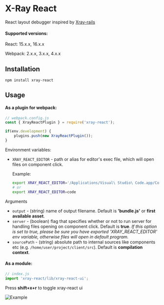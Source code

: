 # X-Ray React
React layout debugger inspired by [Xray-rails](https://github.com/brentd/xray-rails)

#### Supported versions:
React: 15.x.x, 16.x.x

Webpack: 2.x.x, 3.x.x, 4.x.x

## Installation

`npm install xray-react`

## Usage

#### As a plugin for webpack:
```javascript
// webpack.config.js
const { XrayReactPlugin } = require('xray-react');

if(env.development) {
    plugins.push(new XrayReactPlugin());
}
```

Environment variables:
- `XRAY_REACT_EDITOR` - path or alias for editor's exec file, which will open files on component click.
  
  Example:
  ```bash
  export XRAY_REACT_EDITOR='/Applications/Visual\ Studio\ Code.app/Contents/Resources/app/bin/code'
  # or
  export XRAY_REACT_EDITOR=code
  ```

Arguments
- `output` - (string) name of output filename. Default is **'bundle.js'** or **first available asset**.
- `server` - (boolean) flag that specifies whether or not to run server for handling files opening on component click. Default is **true**. _If this option is set to true, please be sure you have exported 'XRAY_REACT_EDITOR' env variable, otherwise files will open in default program._
- `sourcePath` - (string) absolute path to internal sources like components etc (e.g. `/home/user/project/client/src`). Default is **compilation context**.


#### As a module:
```javascript
// index.js
import 'xray-react/lib/xray-react-ui';
```

Press **shift+x+r** to toggle xray-react ui

![Example](media/example.gif)

